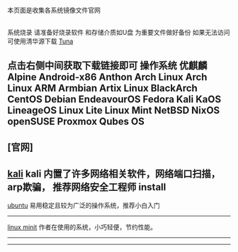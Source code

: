 #
本页面是收集各系统镜像文件官网
##
系统烧录
请准备好烧录软件
和存储介质如U盘
为重要文件做好备份
如果无法访问可使用清华源下载
[Tuna](https://mirrors.tuna.tsinghua.edu.cn/)

点击右侧中间获取下载链接即可
    操作系统
    优麒麟
    Alpine
    Android-x86
    Anthon
    Arch Linux
    Arch Linux ARM
    Armbian
    Artix Linux
    BlackArch
    CentOS
    Debian
    EndeavourOS
    Fedora
    Kali
    KaOS
    LineageOS
    Linux Lite
    Linux Mint
    NetBSD
    NixOS
    openSUSE
    Proxmox
    Qubes OS
-------------------------------------
[官网]
-------------------------------------
[kali](https://www.kali.org/)
kali 内置了许多网络相关软件，网络端口扫描，arp欺骗，
推荐网络安全工程师 install
-------------------------------------
[ubuntu](https://ubuntu.com/download)
易用稳定且较为广泛的操作系统，推荐小白入门

-------------------------------------
[linux minit](https://www.linuxmint.com/)
作者在使用的系统，小巧轻便，节约性能。

-------------------------------------

------------------------------------------------

